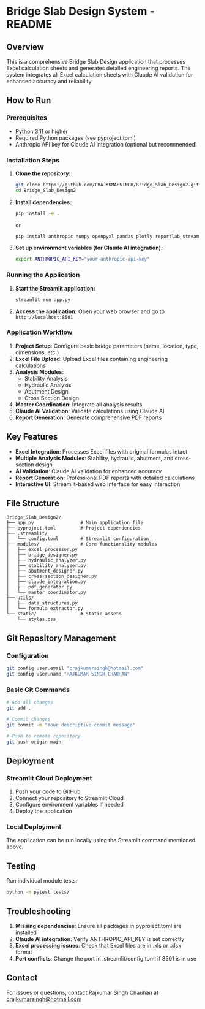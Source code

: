 # Bridge Slab Design System - README

## Overview
This is a comprehensive Bridge Slab Design application that processes Excel calculation sheets and generates detailed engineering reports. The system integrates all Excel calculation sheets with Claude AI validation for enhanced accuracy and reliability.

## How to Run

### Prerequisites
- Python 3.11 or higher
- Required Python packages (see pyproject.toml)
- Anthropic API key for Claude AI integration (optional but recommended)

### Installation Steps

1. **Clone the repository:**
   ```bash
   git clone https://github.com/CRAJKUMARSINGH/Bridge_Slab_Design2.git
   cd Bridge_Slab_Design2
   ```

2. **Install dependencies:**
   ```bash
   pip install -e .
   ```
   or
   ```bash
   pip install anthropic numpy openpyxl pandas plotly reportlab streamlit
   ```

3. **Set up environment variables (for Claude AI integration):**
   ```bash
   export ANTHROPIC_API_KEY="your-anthropic-api-key"
   ```

### Running the Application

1. **Start the Streamlit application:**
   ```bash
   streamlit run app.py
   ```

2. **Access the application:**
   Open your web browser and go to `http://localhost:8501`

### Application Workflow

1. **Project Setup**: Configure basic bridge parameters (name, location, type, dimensions, etc.)
2. **Excel File Upload**: Upload Excel files containing engineering calculations
3. **Analysis Modules**:
   - Stability Analysis
   - Hydraulic Analysis
   - Abutment Design
   - Cross Section Design
4. **Master Coordination**: Integrate all analysis results
5. **Claude AI Validation**: Validate calculations using Claude AI
6. **Report Generation**: Generate comprehensive PDF reports

## Key Features

- **Excel Integration**: Processes Excel files with original formulas intact
- **Multiple Analysis Modules**: Stability, hydraulic, abutment, and cross-section design
- **AI Validation**: Claude AI validation for enhanced accuracy
- **Report Generation**: Professional PDF reports with detailed calculations
- **Interactive UI**: Streamlit-based web interface for easy interaction

## File Structure

```
Bridge_Slab_Design2/
├── app.py                 # Main application file
├── pyproject.toml         # Project dependencies
├── .streamlit/
│   └── config.toml        # Streamlit configuration
├── modules/               # Core functionality modules
│   ├── excel_processor.py
│   ├── bridge_designer.py
│   ├── hydraulic_analyzer.py
│   ├── stability_analyzer.py
│   ├── abutment_designer.py
│   ├── cross_section_designer.py
│   ├── claude_integration.py
│   ├── pdf_generator.py
│   └── master_coordinator.py
├── utils/
│   ├── data_structures.py
│   └── formula_extractor.py
└── static/                # Static assets
    └── styles.css
```

## Git Repository Management

### Configuration
```bash
git config user.email "crajkumarsingh@hotmail.com"
git config user.name "RAJKUMAR SINGH CHAUHAN"
```

### Basic Git Commands
```bash
# Add all changes
git add .

# Commit changes
git commit -m "Your descriptive commit message"

# Push to remote repository
git push origin main
```

## Deployment

### Streamlit Cloud Deployment
1. Push your code to GitHub
2. Connect your repository to Streamlit Cloud
3. Configure environment variables if needed
4. Deploy the application

### Local Deployment
The application can be run locally using the Streamlit command mentioned above.

## Testing

Run individual module tests:
```bash
python -m pytest tests/
```

## Troubleshooting

1. **Missing dependencies**: Ensure all packages in pyproject.toml are installed
2. **Claude AI integration**: Verify ANTHROPIC_API_KEY is set correctly
3. **Excel processing issues**: Check that Excel files are in .xls or .xlsx format
4. **Port conflicts**: Change the port in .streamlit/config.toml if 8501 is in use

## Contact
For issues or questions, contact Rajkumar Singh Chauhan at crajkumarsingh@hotmail.com